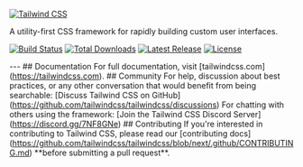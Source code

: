 [![Tailwind CSS](https://raw.githubusercontent.com/tailwindlabs/tailwindcss/HEAD/.github/logo-light.svg)](https://tailwindcss.com/)

A utility-first CSS framework for rapidly building custom user interfaces.

[![Build Status](https://img.shields.io/github/actions/workflow/status/tailwindlabs/tailwindcss/ci.yml?branch=next)](https://github.com/tailwindlabs/tailwindcss/actions)
[![Total Downloads](https://img.shields.io/npm/dt/tailwindcss.svg)](https://www.npmjs.com/package/tailwindcss)
[![Latest Release](https://img.shields.io/npm/v/tailwindcss.svg)](https://github.com/tailwindcss/tailwindcss/releases)
[![License](https://img.shields.io/npm/l/tailwindcss.svg)](https://github.com/tailwindcss/tailwindcss/blob/master/LICENSE)

\--- ## Documentation For full documentation, visit \[tailwindcss.com\](https://tailwindcss.com). ##
Community For help, discussion about best practices, or any other conversation that would benefit
from being searchable: \[Discuss Tailwind CSS on
GitHub\](https://github.com/tailwindcss/tailwindcss/discussions) For chatting with others using the
framework: \[Join the Tailwind CSS Discord Server\](https://discord.gg/7NF8GNe) ## Contributing If
you're interested in contributing to Tailwind CSS, please read our \[contributing
docs\](https://github.com/tailwindcss/tailwindcss/blob/next/.github/CONTRIBUTING.md) \*\*before
submitting a pull request\*\*.
